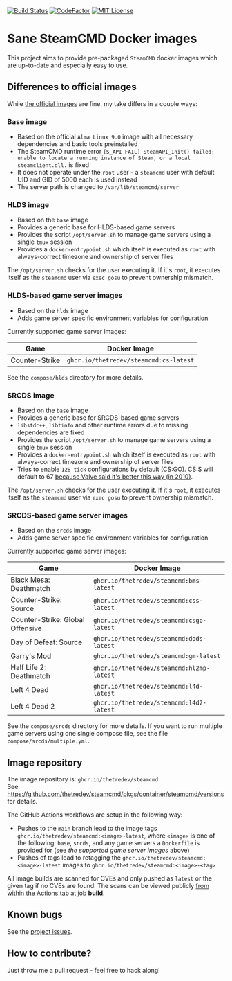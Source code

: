 [![Build Status](https://img.shields.io/github/workflow/status/thetredev/steamcmd/Docker%20build%20and%20publish%20latest.svg?logo=github)](https://github.com/thetredev/steamcmd/actions)
[![CodeFactor](https://www.codefactor.io/repository/github/thetredev/steamcmd/badge)](https://www.codefactor.io/repository/github/thetredev/steamcmd)
[![MIT License](https://img.shields.io/badge/license-MIT-blue.svg)](LICENSE)

# Sane SteamCMD Docker images
This project aims to provide pre-packaged `SteamCMD` docker images which are up-to-date and especially easy to use.

## Differences to official images
While [the official images](https://github.com/steamcmd/docker) are fine, my take differs in a couple ways:

### Base image
- Based on the official `Alma Linux 9.0` image with all necessary dependencies and basic tools preinstalled
- The SteamCMD runtime error `[S_API FAIL] SteamAPI_Init() failed; unable to locate a running instance of Steam, or a local steamclient.dll.` is fixed
- It does not operate under the `root` user - a `steamcmd` user with default UID and GID of 5000 each is used instead
- The server path is changed to `/var/lib/steamcmd/server`

### HLDS image
- Based on the `base` image
- Provides a generic base for HLDS-based game servers
- Provides the script `/opt/server.sh` to manage game servers using a single `tmux` session
- Provides a `docker-entrypoint.sh` which itself is executed as `root` with always-correct timezone and ownership of server files

The `/opt/server.sh` checks for the user executing it. If it's `root`, it executes itself as the `steamcmd` user via `exec gosu` to prevent ownership mismatch.

### HLDS-based game server images
- Based on the `hlds` image
- Adds game server specific environment variables for configuration

Currently supported game server images:

| Game | Docker Image |
| ---- | ---- |
| Counter-Strike | `ghcr.io/thetredev/steamcmd:cs-latest` |

See the `compose/hlds` directory for more details.

### SRCDS image
- Based on the `base` image
- Provides a generic base for SRCDS-based game servers
- `libstdc++`, `libtinfo` and other runtime errors due to missing dependencies are fixed
- Provides the script `/opt/server.sh` to manage game servers using a single `tmux` session
- Provides a `docker-entrypoint.sh` which itself is executed as `root` with always-correct timezone and ownership of server files
- Tries to enable `128 tick` configurations by default (CS:GO). CS:S will default to 67 [because Valve said it's better this way (in 2010)](https://store.steampowered.com/oldnews/3976).

The `/opt/server.sh` checks for the user executing it. If it's `root`, it executes itself as the `steamcmd` user via `exec gosu` to prevent ownership mismatch.

### SRCDS-based game server images
- Based on the `srcds` image
- Adds game server specific environment variables for configuration

Currently supported game server images:

| Game | Docker Image |
| ---- | ---- |
| Black Mesa: Deathmatch | `ghcr.io/thetredev/steamcmd:bms-latest` |
| Counter-Strike: Source | `ghcr.io/thetredev/steamcmd:css-latest` |
| Counter-Strike: Global Offensive | `ghcr.io/thetredev/steamcmd:csgo-latest` |
| Day of Defeat: Source | `ghcr.io/thetredev/steamcmd:dods-latest` |
| Garry's Mod | `ghcr.io/thetredev/steamcmd:gm-latest` |
| Half Life 2: Deathmatch | `ghcr.io/thetredev/steamcmd:hl2mp-latest` |
| Left 4 Dead | `ghcr.io/thetredev/steamcmd:l4d-latest` |
| Left 4 Dead 2 | `ghcr.io/thetredev/steamcmd:l4d2-latest` |

See the `compose/srcds` directory for more details. If you want to run multiple game servers using one single compose file, see the file `compose/srcds/multiple.yml`.

## Image repository
The image repository is: `ghcr.io/thetredev/steamcmd`<br/>
See https://github.com/thetredev/steamcmd/pkgs/container/steamcmd/versions for details.

The GitHub Actions workflows are setup in the following way:
- Pushes to the `main` branch lead to the image tags `ghcr.io/thetredev/steamcmd:<image>-latest`, where `<image>` is one of the following: `base`, `srcds`, and any game servers a `Dockerfile` is provided for (see *the supported game server images* above)
- Pushes of tags lead to retagging the `ghcr.io/thetredev/steamcmd:<image>-latest` images to `ghcr.io/thetredev/steamcmd:<image>-<tag>`

All image builds are scanned for CVEs and only pushed as `latest` or the given tag if no CVEs are found. The scans can be viewed publicly [from within the Actions tab](https://github.com/thetredev/steamcmd/actions) at job **build**.

## Known bugs
See the [project issues](https://github.com/thetredev/steamcmd/issues).

## How to contribute?
Just throw me a pull request - feel free to hack along!
